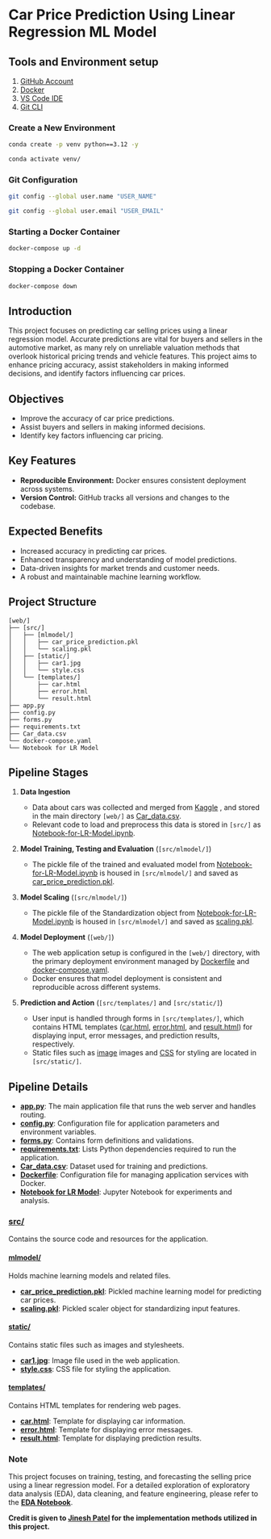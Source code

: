 # Car Price Prediction Using Linear Regression ML Model


## Tools and Environment setup
1. [GitHub Account](https://github.com)
2. [Docker](https://www.docker.com/)
3. [VS Code IDE](https://code.visualstudio.com/)
4. [Git CLI](https://git-scm.com/book/en/v2/Getting-Started-The-Command-Line)

### Create a New Environment
```bash
conda create -p venv python==3.12 -y
```

```bash
conda activate venv/
```

### Git Configuration
```bash
git config --global user.name "USER_NAME"
```

```bash
git config --global user.email "USER_EMAIL"
```

###  Starting a Docker Container
```bash
docker-compose up -d
```
###  Stopping a Docker Container
```bash
docker-compose down
```

## Introduction
This project focuses on predicting car selling prices using a linear regression model. Accurate predictions are vital for buyers and sellers in the automotive market, as many rely on unreliable valuation methods that overlook historical pricing trends and vehicle features. This project aims to enhance pricing accuracy, assist stakeholders in making informed decisions, and identify factors influencing car prices.

## Objectives
- Improve the accuracy of car price predictions.
- Assist buyers and sellers in making informed decisions.
- Identify key factors influencing car pricing.

## Key Features
- **Reproducible Environment:** Docker ensures consistent deployment across systems.
- **Version Control:** GitHub tracks all versions and changes to the codebase.

## Expected Benefits
- Increased accuracy in predicting car prices.
- Enhanced transparency and understanding of model predictions.
- Data-driven insights for market trends and customer needs.
- A robust and maintainable machine learning workflow.

## Project Structure

```
[web/]
├── [src/]
│   ├── [mlmodel/]
│   │   ├── car_price_prediction.pkl
│   │   └── scaling.pkl
│   ├── [static/]
│   │   ├── car1.jpg
│   │   └── style.css
│   └── [templates/]
│       ├── car.html
│       ├── error.html
│       └── result.html
├── app.py
├── config.py
├── forms.py
├── requirements.txt
├── Car_data.csv
└── docker-compose.yaml
└── Notebook for LR Model
```

## Pipeline Stages

1. **Data Ingestion** 
   - Data about cars was collected and merged from [Kaggle](https://www.kaggle.com/datasets/gunishj/carpricepred) , and stored in the main directory `[web/]` as [Car_data.csv](./Car_data.csv).
   - Relevant code to load and preprocess this data is stored in `[src/]` as [Notebook-for-LR-Model.ipynb](./src/Notebook-for-LR-Model.ipynb).

2. **Model Training, Testing and Evaluation** (`[src/mlmodel/]`)
   - The pickle file of the trained and evaluated model from [Notebook-for-LR-Model.ipynb](./src/Notebook-for-LR-Model.ipynb) is housed in `[src/mlmodel/]` and saved as [car_price_prediction.pkl](./src/mlmodel/car_price_prediction.pkl).

3. **Model Scaling** (`[src/mlmodel/]`)
   - The pickle file of the Standardization object from [Notebook-for-LR-Model.ipynb](./src/Notebook-for-LR-Model.ipynb) is housed in `[src/mlmodel/]` and saved as [scaling.pkl](./src/mlmodel/scaling.pkl).

4. **Model Deployment** (`[web/]`)
   - The web application setup is configured in the `[web/]` directory, with the primary deployment environment managed by [Dockerfile](./Dockerfile) and [docker-compose.yaml](./docker-compose.yaml).
   - Docker ensures that model deployment is consistent and reproducible across different systems.

5. **Prediction and Action** (`[src/templates/]` and `[src/static/]`)
   - User input is handled through forms in `[src/templates/]`, which contains HTML templates ([car.html](./web/src/templates/car.html), [error.html](./src/templates/error.html), and [result.html](./src/templates/result.html)) for displaying input, error messages, and prediction results, respectively.
   - Static files such as [image](./src/static/car1.jpg) images and [CSS](./src/static/style.css) for styling are located in `[src/static/]`.


## Pipeline Details

- **[app.py](./app.py)**: The main application file that runs the web server and handles routing.
- **[config.py](./src/config.py)**: Configuration file for application parameters and environment variables.
- **[forms.py](./src/forms.py)**: Contains form definitions and validations.
- **[requirements.txt](./requirements.txt)**: Lists Python dependencies required to run the application.
- **[Car_data.csv](./Car_data.csv)**: Dataset used for training and predictions.
- **[Dockerfile](./Dockerfile)**: Configuration file for managing application services with Docker.
- **[Notebook for LR Model](./src/Notebook%20for%20LR%20Model)**: Jupyter Notebook for experiments and analysis.

### [src/](./src/)
Contains the source code and resources for the application.

#### [mlmodel/](./src/mlmodel/)
Holds machine learning models and related files.

- **[car_price_prediction.pkl](./src/mlmodel/car_price_prediction.pkl)**: Pickled machine learning model for predicting car prices.
- **[scaling.pkl](./src/mlmodel/scaling.pkl)**: Pickled scaler object for standardizing input features.

#### [static/](./src/static/)
Contains static files such as images and stylesheets.

- **[car1.jpg](./src/static/car1.jpg)**: Image file used in the web application.
- **[style.css](./src/static/style.css)**: CSS file for styling the application.

#### [templates/](./src/templates/)
Contains HTML templates for rendering web pages.

- **[car.html](./src/templates/car.html)**: Template for displaying car information.
- **[error.html](./src/templates/error.html)**: Template for displaying error messages.
- **[result.html](./src/templates/result.html)**: Template for displaying prediction results.


### Note
This project focuses on training, testing, and forecasting the selling price using a linear regression model. For a detailed exploration of exploratory data analysis (EDA), data cleaning, and feature engineering, please refer to the **[EDA Notebook](https://github.com/makina0928/Linear-Regression-Machine-Learning-Model-with-Deployment/blob/main/EDA%20for%20ML/EDA%20of%20Car%20Sales%20Price%202024.ipynb)**.

**Credit is given to [Jinesh Patel](https://medium.com/analytics-vidhya/deploying-linear-regression-ml-model-as-web-application-on-docker-3409f9464a27) for the implementation methods utilized in this project.**


